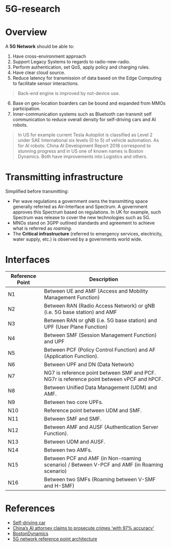 # 5G-research

# Overview
A **5G Network** should be able to:

1. Have cross-environment approach
2. Support Legacy Systems to regards to radio-new-radio.
3. Perform authentication, set QoS, apply policy and charging rules.
4. Have clear cloud source.
5. Reduce latency for transmission of data based on the Edge Computing to facilitate sensor interactions.

> Back-end engine is improved by not-device use.

6. Base on geo-location boarders can be bound and expanded from MMOs participation.
7. Inner-communication systems such as Bluetooth can transmit self communication to reduce overall density for self-driving cars and AI robots.

>  In US for example current Tesla Autopilot is classified as Level 2 under SAE International six levels (0 to 5) of vehicle automation. As for AI robots:  China AI Development Report 2018 correspond to stunning progress and in US one of known names is Boston Dynamics. Both have improvements into Logistics and others.

# Transmitting infrastructure
Simplified before transmitting: 

* Per wave regulations a government owns the transmitting space generally referred as Air-Interface and Spectrum. A government approves this Spectrum based on regulations. In UK for example, such Spectrum was release to cover the new technologies such as 5G.   
* MNOs stand on 3GPP outlined standards and agreement to achieve what is referred as *roaming*. 
* The **Critical infrastructure** (referred to emergency services, electricity, water supply, etc.) is observed by a governments world wide.


# Interfaces

| Reference Point | Description |
--- | --- |
| N1 | Between UE and AMF (Access and Mobility Management Function) |
| N2|  Between RAN (Radio Access Network) or gNB (i.e. 5G base station) and AMF |
| N3 | Between RAN or gNB (i.e. 5G base station) and UPF (User Plane Function)  |
| N4 | Between SMF (Session Management Function) and UPF  |
| N5 | Between PCF (Policy Control Function) and AF (Application Function). |
| N6 | Between UPF and DN (Data Network) |
| N7 | NG7 is reference point between SMF and PCF. NG7r is reference point between vPCF and hPCF. |
| N8 | Between Unified Data Management (UDM) and AMF. |
| N9 | Between two core UPFs. |
| N10 | Reference point between UDM and SMF. |
| N11 | Between SMF and SMF. |
| N12 | Between AMF and AUSF (Authentication Server Function). |
| N13 | Between UDM and AUSF. |
| N14 | Between two AMFs. |
| N15 | Between PCF and AMF (in Non-roaming scenario) / Between V-PCF and AMF (in Roaming scenario) |
| N16 | Between two SMFs (Roaming between V-SMF and H-SMF) | 

# References

* [Self-driving car](https://en.wikipedia.org/wiki/Self-driving_car)
* [China’s AI attorney claims to prosecute crimes ‘with 97% accuracy’](https://nypost.com/2021/12/27/chinas-ai-attorney-prosecutes-crimes-with-97-accuracy/)
* [BostonDynamics](https://www.bostondynamics.com/)
* [5G network reference point architecture](https://www.rfwireless-world.com/Terminology/5G-network-reference-point-architecture.html)
